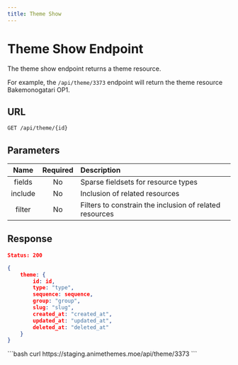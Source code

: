 ```yaml
---
title: Theme Show
---
```


<Block>

# Theme Show Endpoint

The theme show endpoint returns a theme resource.

For example, the `/api/theme/3373` endpoint will return the theme resource Bakemonogatari OP1.

## URL

```sh
GET /api/theme/{id}
```

## Parameters

| Name    | Required | Description                                             |
| :-----: | :------: | :------------------------------------------------------ |
| fields  | No       | Sparse fieldsets for resource types                     |
| include | No       | Inclusion of related resources                          |
| filter  | No       | Filters to constrain the inclusion of related resources |

## Response

```json
Status: 200

{
    theme: {
        id: id,
        type: "type",
        sequence: sequence,
        group: "group",
        slug: "slug",
        created_at: "created_at",
        updated_at: "updated_at",
        deleted_at: "deleted_at"
    }
}
```

<Example>

<CURL>
```bash
curl https://staging.animethemes.moe/api/theme/3373
```
</CURL>

</Example>

</Block>